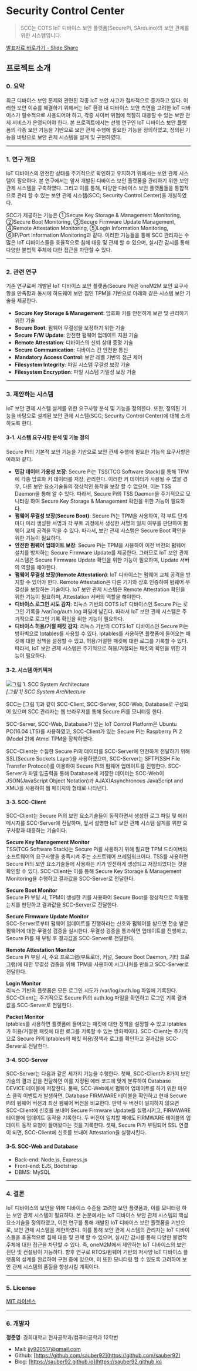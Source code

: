 # Security Control Center  

> SCC는 COTS IoT 디바이스 보안 플랫폼(SecurePi, SArduino)의 보안 관제를 위한 시스템입니다.  

[발표자료 바로가기 - Slide Share](https://www.slideshare.net/JunyoungJung8/scc-security-control-center)  

## 프로젝트 소개  

### 0. 요약  

최근 디바이스 보안 문제와 관련된 각종 IoT 보안 사고가 점차적으로 증가하고 있다. 이러한 보안 이슈를 해결하기 위해서는 IoT 환경 내 디바이스 보안 측면을 고려한 IoT 디바이스가 필수적으로 사용되어야 하고, 각종 사이버 위협에 적절히 대응할 수 있는 보안 관제 서비스가 운영되어야 한다. 본 프로젝트에서는 선행 연구인 IoT 디바이스 보안 플랫폼의 각종 보안 기능을 기반으로 보안 관제 수행에 필요한 기능을 정의하였고, 정의된 기능을 바탕으로 보안 관제 시스템을 설계 및 구현하였다.  

*** 

### 1. 연구 개요  

IoT 디바이스의 안전한 상태를 주기적으로 확인하고 유지하기 위해서는 보안 관제 시스템이 필요하다. 본 연구에서는 앞서 개발된 디바이스 보안 플랫폼을 관리하기 위한 보안 관제 시스템을 구축하였다. 그리고 이를 통해, 다양한 디바이스 보안 플랫폼들을 통합적으로 관리 할 수 있는 보안 관제 시스템(SCC; Security Control Center)을 개발하였다.  

SCC가 제공하는 기능은 ①Secure Key Storage & Management Monitoring, ②Secure Boot Monitoring, ③Secure Firmware Update Management, ④Remote Attestation Monitoring, ⑤Login Information Monitoring, ⑥IP/Port Information Monitoring과 같다. 이러한 기능들을 통해 SCC 관리자는 수 많은 IoT 디바이스들을 효율적으로 침해 대응 및 관제 할 수 있으며, 실시간 감시를 통해 다양한 불법적 주체에 대한 접근을 차단할 수 있다.  

*** 

### 2. 관련 연구  

기존 연구로써 개발된 IoT 디바이스 보안 플랫폼(Secure Pi)은 oneM2M 보안 요구사항을 만족함과 동시에 하드웨어
보안 칩인 TPM을 기반으로 아래와 같은 시스템 보안 기술을 제공한다.  

* **Secure Key Storage & Management**: 암호화 키를 안전하게 보관 및 관리하기 위한 기술  
* **Secure Boot**: 펌웨어 무결성을 보장하기 위한 기술  
* **Secure F/W Update**: 안전한 펌웨어 업데이트 지원 기술  
* **Remote Attestation**: 디바이스의 신뢰 상태 증명 기술  
* **Secure Communication**: 디바이스 간 안전한 통신  
* **Mandatory Access Control**: 보안 레벨 기반의 접근 제어  
* **Filesystem Integrity**: 파일 시스템 무결성 보장 기술  
* **Filesystem Encryption**: 파일 시스템 기밀성 보장 기술  

*** 

### 3. 제안하는 시스템  

IoT 보안 관제 시스템 설계를 위한 요구사항 분석 및 기능을 정의한다. 또한, 정의된 기능을 바탕으로 설계된 보안 관제 시스템(SCC; Security Control Center)에 대해 소개하도록 한다.  

#### 3-1. 시스템 요구사항 분석 및 기능 정의  

Secure Pi의 기본적 보안 기능을 기반으로 보안 관제 수행에 필요한 기능적 요구사항은 아래와 같다.  

* **민감 데이터 가용성 보장**: Secure Pi는 TSS(TCG Software Stack)를 통해 TPM에 각종 암호화 키 데이터를 저장, 관리한다. 이러한 키 데이터가 사용될 수 없을 경우, 다른 보안 요소기술들의 정상적인 동작을 보장 할 수 없으며, 이는 TSS Daemon을 통해 알 수 있다. 따라서, Secure Pi의 TSS Daemon을 주기적으로 모니터링 하여 Secure Key Storage & Management 확인을 위한 기능이 필요하다.  
* **펌웨어 무결성 보장(Secure Boot)**: Secure Pi는 TPM을 사용하여, 각 부트 단계마다 미리 생성한 서명과 각 부트 과정에서 생성한 서명의 일치 여부를 판단하여 펌웨어 교체 공격을 막을 수 있다. 따라서, 보안 관제 시스템은 Secure Boot 확인을 위한 기능이 필요하다.  
* **안전한 펌웨어 업데이트 보장**: Secure Pi는 TPM을 사용하여 이전 버전의 펌웨어 설치를 방지하는 Secure Firmware Update를 제공한다. 그러므로 IoT 보안 관제 시스템은 Secure Firmware Update 확인을 위한 기능이 필요하며, Update 서버의 역할을 해야한다.  
* **펌웨어 무결성 보장(Remote Attestation)**: IoT 디바이스는 펌웨어 교체 공격을 방지할 수 있어야 한다. Remote Attestation은 다른 기기와 상호 인증하여 펌웨어 무결성을 보장하는 기술이다. IoT 보안 관제 시스템은 Remote Attestation 확인을 위한 기능이 필요하며, Attestation 서버의 역할을 해야한다.  
* **디바이스 로그인 시도 감지**: 리눅스 기반의 COTS IoT 디바이스인 Secure Pi는 로그인 기록을 /var/log/auth.log 파일에 남긴다. 따라서 IoT 보안 관제 시스템은 주기적으로 로그인 기록 확인을 위한 기능이 필요하다.  
* **디바이스 허용/거절 패킷 감지**: 리눅스 기반의 COTS IoT 디바이스인 Secure Pi는 방화벽으로 Iptables를 사용할 수 있다. Iptables를 사용하면 플랫폼에 들어오는 패킷에 대한 정책을 설정할 수 있고, 허용/거절한 패킷에 대한 로그를 기록할 수 있다. 따라서, IoT 보안 관제 시스템은 주기적으로 허용/거절되는 패킷의 확인을 위한 기능이 필요하다.  

#### 3-2. 시스템 아키텍쳐  

![그림 1. SCC System Architecture](README/picture-1.png)  
*[그림 1] SCC System Architecture*  

SCC는 [그림 1]과 같이 SCC-Client, SCC-Server, SCC-Web, Database로 구성되어 있으며 SCC 관리자는 웹 브라우저를 통해 Secure Pi를 모니터링 한다.  

SCC-Server, SCC-Web, Database가 있는 IoT Control Platform은 Ubuntu PC(16.04 LTS)를 사용하였고, SCC-Client가 있는 Secure Pi는 Raspberry Pi 2 (Model 2)에 Atmel TPM을 장착하였다.  

SCC-Client는 수집한 Secure Pi의 데이터를 SCC-Server에 안전하게 전달하기 위해 SSL(Secure Sockets Layer)을 사용하였으며, SCC-Server는 SFTP(SSH File Transfer Protocol)를 이용하여 Secure Pi의 펌웨어 업데이트를 진행한다. SCC-Server가 파일 입출력을 통해 Database에 저장한 데이터는 SCC-Web이 JSON(JavaScript Object Notation)과 AJAX(Asynchronous JavaScript and XML)을 사용하여 웹 페이지의 형태로 나타낸다.  

#### 3-3. SCC-Client  

SCC-Client는 Secure Pi의 보안 요소기술들이 동작하면서 생성한 로그 파일 및 에러메시지를 SCC-Server에 전달하며, 앞서 설명한 IoT 보안 관제 시스템 설계를 위한 요구사항과 대응하는 기술이다.  

**Secure Key Management Monitor**  
TSS(TCG Software Stack)는 Secure Pi를 사용하기 위해 필요한 TPM 드라이버와 소프트웨어의 요구사항을 충족시켜 주는 소프트웨어 프레임워크이다. TSS를 사용하면 Secure Pi의 보안 요소기술들에 사용하는 키가 안전하게 생성되고 저장되었다는 것을 확인할 수 있다. SCC-Client는 이를 통해 Secure Key Storage & Management Monitoring을 수행하고 결과값을 SCC-Server로 전달한다.  

**Secure Boot Monitor**  
Secure Pi 부팅 시, TPM이 생성한 키를 사용하여 Secure Boot를 정상적으로 작동했는지를 판단하고 결과값을 SCC-Server로 전달한다.

**Secure Firmware Update Monitor**  
SCC-Server로부터 펌웨어 업데이트를 진행하라는 신호와 펌웨어를 받으면 전송 받은 펌웨어에 대한 무결성 검증을 실시한다. 무결성 검증을 통과하면 업데이트를 진행하고, Secure Pi를 재 부팅 후 결과값을 SCC-Server로 전달한다.  

**Remote Attestation Monitor**  
Secure Pi 부팅 시, 주요 프로그램(부트로더, 커널, Secure Boot Daemon, 기타 프로그램)에 대한 무결성 검증을 위해 TPM을 사용하여 시그니처를 만들고 SCC-Server로 전달한다.  

**Login Monitor**  
리눅스 기반의 플랫폼은 모든 로그인 시도가 /var/log/auth.log 파일에 기록된다. SCC-Client는 주기적으로 Secure Pi의 auth.log 파일을 확인하고 로그인 기록 결과값을 SCC-Server로 전달한다.  

**Packet Monitor**  
Iptables를 사용하면 플랫폼에 들어오는 패킷에 대한 정책을 설정할 수 있고 Iptables가 허용/거절한 패킷에 대한 로그를 기록할 수 있는 방화벽이다. SCC-Client는 주기적으로 Secure Pi의 Iptables의 패킷 허용/정책과 로그를 확인하고 결과값을 SCC-Server로 전달한다.  

#### 3-4. SCC-Server  

SCC-Server는 다음과 같은 세가지 기능을 수행한다. 첫째, SCC-Client가 8가지 보안 기술의 결과 값을 전달하면 이를 지정된 에러 코드에 맞게 분류하여 Database DEVICE 테이블에 저장한다. 둘째, SCC-Web에서 펌웨어 업데이트를 하기 위한 마우스 클릭 이벤트가 발생하면, Database FIRMWARE 테이블을 확인하고 현재 Secure Pi의 펌웨어 버전과 최신 펌웨어 버전을 비교한다. 만약 두 버전이 일치하지 않으면 SCC-Client에 신호를 보내어 Secure Firmware Update를 실행시키고, FIRMWARE 테이블에 업데이트 동작을 기록한다. 두 버전이 일치할 때에도 FIRMWARE 테이블의 업데이트 동작 요청이 들어왔다는 것을 기록한다. 셋째, Secure Pi가 부팅되어 SSL 연결이 되면, SCC-Client에 신호를 보내어 Attestation을 실행시킨다.  

#### 3-5. SCC-Web and Database  

* Back-end: Node.js, Express.js  
* Front-end: EJS, Bootstrap  
* DBMS: MySQL  

***

### 4. 결론  

IoT 디바이스의 보안을 위해 디바이스 수준을 고려한 보안 플랫폼과, 이를 모니터링 하는 보안 관제 시스템이 필요하다. 본 논문에서는 IoT 디바이스 보안 관제 시스템의 핵심 요소기술을 정의하였고, 이전 연구를 통해 개발된 IoT 디바이스 보안 플랫폼을 기반으로, 보안 관제 시스템을 제한하였다. 이를 통해 보안 관제 시스템의 관리자는 IoT 디바이스들을 효율적으로 침해 대응 및 관제 할 수 있으며, 실시간 감시를 통해 다양한 불법적 주체에 대한 접근을 차단할 수 있다. 즉, oneM2M에서 제안하는 IoT 디바이스의 보안 진단 및 컨설팅이 가능하다. 향후 연구로 RTOS/펌웨어 기반의 저사양 IoT 디바이스 플랫폼의 설계를 완료하여 구현 중에 있으며, 이 또한 모니터링 할 수 있도록 고려하여 보안 관제 시스템의 품질을 향상시킬 계획이다.  

***

### 5. License  

[MIT 라이센스](https://github.com/sauber92/Security_Control_Center/blob/master/LICENSE)  

*** 

### 6. 개발자  

**정준영**: 경희대학교 전자공학과/컴퓨터공학과 12학번  

* Mail: jjy920517@gmail.com  
* Github: [https://github.com/sauber92](https://github.com/sauber92)  
* Blog: [https://sauber92.github.io](https://sauber92.github.io)  